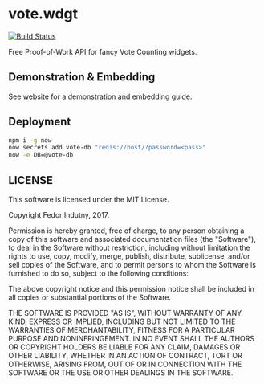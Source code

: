 # vote.wdgt
[![Build Status](https://secure.travis-ci.org/indutny/vote.wdgt.svg)](http://travis-ci.org/indutny/vote.wdgt)

Free Proof-of-Work API for fancy Vote Counting widgets.

## Demonstration & Embedding

See [website][0] for a demonstration and embedding guide.

## Deployment

```sh
npm i -g now
now secrets add vote-db "redis://host/?password=<pass>"
now -e DB=@vote-db
```

## LICENSE

This software is licensed under the MIT License.

Copyright Fedor Indutny, 2017.

Permission is hereby granted, free of charge, to any person obtaining a
copy of this software and associated documentation files (the
"Software"), to deal in the Software without restriction, including
without limitation the rights to use, copy, modify, merge, publish,
distribute, sublicense, and/or sell copies of the Software, and to permit
persons to whom the Software is furnished to do so, subject to the
following conditions:

The above copyright notice and this permission notice shall be included
in all copies or substantial portions of the Software.

THE SOFTWARE IS PROVIDED "AS IS", WITHOUT WARRANTY OF ANY KIND, EXPRESS
OR IMPLIED, INCLUDING BUT NOT LIMITED TO THE WARRANTIES OF
MERCHANTABILITY, FITNESS FOR A PARTICULAR PURPOSE AND NONINFRINGEMENT. IN
NO EVENT SHALL THE AUTHORS OR COPYRIGHT HOLDERS BE LIABLE FOR ANY CLAIM,
DAMAGES OR OTHER LIABILITY, WHETHER IN AN ACTION OF CONTRACT, TORT OR
OTHERWISE, ARISING FROM, OUT OF OR IN CONNECTION WITH THE SOFTWARE OR THE
USE OR OTHER DEALINGS IN THE SOFTWARE.

[0]: https://indutny.github.io/vote.wdgt/
